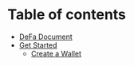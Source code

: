 # Table of contents

* [DeFa Document](README.md)
* [Get Started](get-started/README.md)
  * [Create a Wallet](get-started/create-a-wallet.md)
